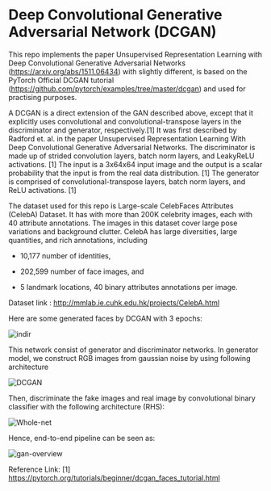 # Deep Convolutional Generative Adversarial Network (DCGAN)

This repo implements the paper Unsupervised Representation Learning with Deep Convolutional Generative Adversarial Networks (https://arxiv.org/abs/1511.06434) with slightly different, is based on the PyTorch Official DCGAN tutorial
(https://github.com/pytorch/examples/tree/master/dcgan) and used for practising purposes.

A DCGAN is a direct extension of the GAN described above, except that it explicitly uses convolutional and convolutional-transpose layers in the discriminator and generator, respectively.[1] It was first described by Radford et. al. in the paper Unsupervised Representation Learning With Deep Convolutional Generative Adversarial Networks. The discriminator is made up of strided convolution layers, batch norm layers, and LeakyReLU activations. [1] The input is a 3x64x64 input image and the output is a scalar probability that the input is from the real data distribution. [1] The generator is comprised of convolutional-transpose layers, batch norm layers, and ReLU activations. [1]

The dataset used for this repo is Large-scale CelebFaces Attributes (CelebA) Dataset. It has with more than 200K celebrity images, each with 40 attribute annotations. The images in this dataset cover large pose variations and background clutter. CelebA has large diversities, large quantities, and rich annotations, including

 * 10,177 number of identities,

 * 202,599 number of face images, and

 * 5 landmark locations, 40 binary attributes annotations per image.
 
 Dataset link :  http://mmlab.ie.cuhk.edu.hk/projects/CelebA.html
 
 Here are some generated faces by DCGAN with 3 epochs:
 
 ![indir](https://user-images.githubusercontent.com/53329652/105556713-9ded3200-5d1b-11eb-9327-b0266c0a808c.png)
 
 
 This network consist of generator and discriminator networks. In generator model, we construct RGB images from gaussian noise by using following architecture 

 ![DCGAN](https://user-images.githubusercontent.com/53329652/105554380-48fbec80-5d18-11eb-80d1-6551d7e943ea.png)
 
 
 Then, discriminate the fake images and real image by convolutional binary classifier with the following architecture (RHS):
 
![Whole-net](https://user-images.githubusercontent.com/53329652/105555102-bc522e00-5d19-11eb-84fb-ffd75c0d3008.png)
 

 Hence, end-to-end pipeline can be seen as:
 
 ![gan-overview](https://user-images.githubusercontent.com/53329652/105555254-0c30f500-5d1a-11eb-9a13-d23cb7711627.png)



Reference Link:
[1] https://pytorch.org/tutorials/beginner/dcgan_faces_tutorial.html
